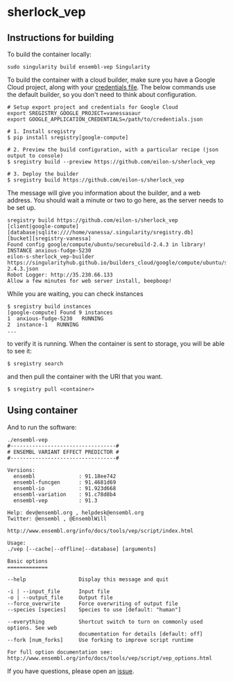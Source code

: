 # sherlock_vep

## Instructions for building

To build the container locally:

```
sudo singularity build ensembl-vep Singularity
```

To build the container with a cloud builder, make sure you have a Google Cloud
project, along with your [credentials file](https://cloud.google.com/video-intelligence/docs/common/auth#authenticating_with_application_default_credentials). The below commands
use the default builder, so you don't need to think about configuration.

```
# Setup export project and credentials for Google Cloud
export SREGISTRY_GOOGLE_PROJECT=vanessasaur
export GOOGLE_APPLICATION_CREDENTIALS=/path/to/credentials.json
```
```
# 1. Install sregistry
$ pip install sregistry[google-compute]

# 2. Preview the build configuration, with a particular recipe (json output to console)
$ sregistry build --preview https://github.com/eilon-s/sherlock_vep

# 3. Deploy the builder
$ sregistry build https://github.com/eilon-s/sherlock_vep
```

The message will give you information about the builder, and a web address.
You should wait a minute or two to go here, as the server needs to be set up.

```
sregistry build https://github.com/eilon-s/sherlock_vep
[client|google-compute] [database|sqlite:////home/vanessa/.singularity/sregistry.db]
[bucket][sregistry-vanessa]
Found config google/compute/ubuntu/securebuild-2.4.3 in library!
INSTANCE anxious-fudge-5230
eilon-s-sherlock_vep-builder https://singularityhub.github.io/builders_cloud/google/compute/ubuntu/securebuild-2.4.3.json
Robot Logger: http://35.230.66.133
Allow a few minutes for web server install, beepboop!
```

While you are waiting, you can check instances

```
$ sregistry build instances
[google-compute] Found 9 instances
1  anxious-fudge-5230	RUNNING
2  instance-1	RUNNING
...
```
to verify it is running. When the container is sent to storage, you will be able
to see it:

```
$ sregistry search
```

and then pull the container with the URI that you want.

```
$ sregistry pull <container>
```

## Using container

And to run the software:

```
./ensembl-vep 
#----------------------------------#
# ENSEMBL VARIANT EFFECT PREDICTOR #
#----------------------------------#

Versions:
  ensembl              : 91.18ee742
  ensembl-funcgen      : 91.4681d69
  ensembl-io           : 91.923d668
  ensembl-variation    : 91.c78d8b4
  ensembl-vep          : 91.3

Help: dev@ensembl.org , helpdesk@ensembl.org
Twitter: @ensembl , @EnsemblWill

http://www.ensembl.org/info/docs/tools/vep/script/index.html

Usage:
./vep [--cache|--offline|--database] [arguments]

Basic options
=============

--help                 Display this message and quit

-i | --input_file      Input file
-o | --output_file     Output file
--force_overwrite      Force overwriting of output file
--species [species]    Species to use [default: "human"]
                       
--everything           Shortcut switch to turn on commonly used options. See web
                       documentation for details [default: off]                       
--fork [num_forks]     Use forking to improve script runtime

For full option documentation see:
http://www.ensembl.org/info/docs/tools/vep/script/vep_options.html

```

If you have questions, please open an [issue](https://github.com/eilon-s/sherlock_vep/issues).
